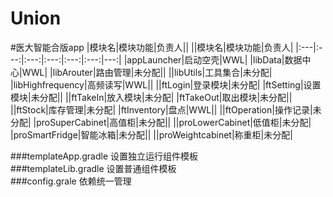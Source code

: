 # Union
#医大智能合版app
|模块名|模块功能|负责人||    ||模块名|模块功能|负责人|
|:---|:---:|:---:|:---:|:---:|:---:|---:|
|appLauncher|启动空壳|WWL|    |libData|数据中心|WWL|
|libArouter|路由管理|未分配||    ||libUtils|工具集合|未分配|
|libHighfrequency|高频读写|WWL||    ||ftLogin|登录模块|未分配|
|ftSetting|设置模块|未分配||    ||ftTakeIn|放入模块|未分配|
|ftTakeOut|取出模块|未分配||    ||ftStock|库存管理|未分配|
|ftInventory|盘点|WWL||    ||ftOperation|操作记录|未分配|
|proSuperCabinet|高值柜|未分配||    ||proLowerCabinet|低值柜|未分配|
|proSmartFridge|智能冰箱|未分配||    ||proWeightcabinet|称重柜|未分配|
 
 
 

###templateApp.gradle 设置独立运行组件模板 <br> 
###templateLib.gradle 设置普通组件模板 <br> 
###config.grale 依赖统一管理 <br> 